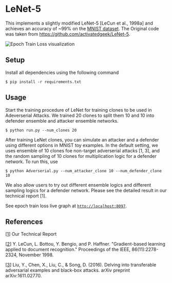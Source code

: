 # LeNet-5

This implements a slightly modified LeNet-5 [LeCun et al., 1998a] and achieves an accuracy of ~99% on the [MNIST dataset](http://yann.lecun.com/exdb/mnist/). The Original code was taken from https://github.com/activatedgeek/LeNet-5.


![Epoch Train Loss visualization](https://i.imgur.com/h4h7CrF.gif)

## Setup

Install all dependencies using the following command

```
$ pip install -r requirements.txt
```

## Usage

Start the training procedure of LeNet for training clones to be used in Adeverserial Attacks. We trained 20 clones to split them 10 and 10 into defender ensemble and attacker ensemble networks.

```
$ python run.py --num_clones 20
```

After training LeNet clones, you can simulate an attacker and a defender using different options in MNIST toy examples. In the default setting, we uses ensemble of 10 clones foe non-target adverserial attacks [1, 3], and the random sampling of 10 clones for multiplication logic for a defender network. To run this, use
```
$ python Adverserial.py --num_attacker_clone 10 --num_defender_clone 10
```
We also allow users to try out different ensemble logics and different sampling logics for a defender network. Please see the detailed result in our technical report [1].    

See epoch train loss live graph at [`http://localhost:8097`](http://localhost:8097).

## References
[[1](http://yann.lecun.com/exdb/publis/pdf/lecun-98.pdf)] Our Technical Report

[[2](http://yann.lecun.com/exdb/publis/pdf/lecun-98.pdf)] Y. LeCun, L. Bottou, Y. Bengio, and P. Haffner. "Gradient-based learning applied to document recognition." Proceedings of the IEEE, 86(11):2278-2324, November 1998.

[[3](https://arxiv.org/pdf/1611.02770)] Liu, Y., Chen, X., Liu, C., & Song, D. (2016). Delving into transferable adversarial examples and black-box attacks. arXiv preprint arXiv:1611.02770.
